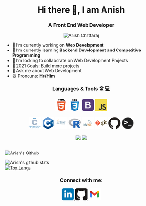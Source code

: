 <h1 align="center"> Hi there 👋, I am Anish </h1>
<h3 align="center"> A Front End Web Developer </h3>
<p align="center"> <img src="https://komarev.com/ghpvc/?username=anish2604" alt="Anish Chattaraj" /> </p>
<!-- **anish2604/anish2604** is a ✨ _special_ ✨ repository because its `README.md` (this file) appears on your GitHub profile. -->

- 🔭 I’m currently working on **Web Development**
- 🌱 I’m currently learning **Backend Development and Competitive Programming**
- 👯 I’m looking to collaborate on Web Development Projects
- 🥅 2021 Goals: Build more projects
- 💬 Ask me about Web Development
- 😄 Pronouns: **He/Him**


<h3 align="center"> Languages & Tools 🛠 💻</h3>
<div align="center">
  <code><img height="40" src="https://raw.githubusercontent.com/github/explore/80688e429a7d4ef2fca1e82350fe8e3517d3494d/topics/html/html.png"></code>
  <code><img height="40" src="https://raw.githubusercontent.com/github/explore/80688e429a7d4ef2fca1e82350fe8e3517d3494d/topics/css/css.png"></code>
  <code><img height="40" src="https://raw.githubusercontent.com/github/explore/80688e429a7d4ef2fca1e82350fe8e3517d3494d/topics/bootstrap/bootstrap.png"></code>
  <code><img height="40" src="https://raw.githubusercontent.com/github/explore/80688e429a7d4ef2fca1e82350fe8e3517d3494d/topics/javascript/javascript.png"></code>
  <br><br>
  <code><img height="40" src="https://raw.githubusercontent.com/github/explore/80688e429a7d4ef2fca1e82350fe8e3517d3494d/topics/c/c.png"></code>
  <code><img height="40" src="https://raw.githubusercontent.com/github/explore/80688e429a7d4ef2fca1e82350fe8e3517d3494d/topics/cpp/cpp.png"></code>
  <code><img height="40" src="https://raw.githubusercontent.com/github/explore/80688e429a7d4ef2fca1e82350fe8e3517d3494d/topics/java/java.png"></code>
  <code><img height="40" src="https://raw.githubusercontent.com/github/explore/80688e429a7d4ef2fca1e82350fe8e3517d3494d/topics/r/r.png"></code>
  <code><img height="40" src="https://raw.githubusercontent.com/github/explore/80688e429a7d4ef2fca1e82350fe8e3517d3494d/topics/mysql/mysql.png"></code>
  <code><img height="40" src="https://raw.githubusercontent.com/github/explore/80688e429a7d4ef2fca1e82350fe8e3517d3494d/topics/git/git.png"></code>
  <code><img height="40" src="https://raw.githubusercontent.com/github/explore/80688e429a7d4ef2fca1e82350fe8e3517d3494d/topics/github-api/github-api.png"></code>
  <code><img height="40" src="https://raw.githubusercontent.com/github/explore/80688e429a7d4ef2fca1e82350fe8e3517d3494d/topics/terminal/terminal.png"></code>
  <br><br>
  <code><img height="40" src="https://upload.wikimedia.org/wikipedia/commons/thumb/9/9a/Visual_Studio_Code_1.35_icon.svg/1024px-Visual_Studio_Code_1.35_icon.svg.png"></code>
  <code><img height="40" src="https://upload.wikimedia.org/wikipedia/commons/thumb/9/98/Apache_NetBeans_Logo.svg/640px-Apache_NetBeans_Logo.svg.png"></code>
  <br><br>
</div>


![Anish's Github](https://github-readme-streak-stats.herokuapp.com/?user=anish2604&theme=radical)

![Anish's github stats](https://github-readme-stats.vercel.app/api?username=anish2604&show_icons=true&hide_border=true&theme=dark)
<br>
[![Top Langs](https://github-readme-stats.vercel.app/api/top-langs/?username=anish2604&layout=compact&theme=dark)](https://github.com/anuraghazra/github-readme-stats)
<br>

<h3 align="center"> Connect with me:</h3>
<div align="center">
  <a href="https://www.linkedin.com/in/anish-chattaraj-103855189/" target="_blank">
    <img src="https://github.com/edent/SuperTinyIcons/blob/master/images/svg/linkedin.svg" target="_blank" alt="Anish | LinkedIn" width="40px" >
  </a>
    <a href="https://github.com/anish2604" target="_blank">
    <img src="https://github.com/edent/SuperTinyIcons/blob/master/images/svg/github.svg" target="_blank" alt="Anish| Gmail" width="40px" >
  </a>
  <a href="mailto:anish.chattaraj2019@vitstudent.ac.in" target="_blank">
    <img src="https://github.com/edent/SuperTinyIcons/blob/master/images/svg/gmail.svg" target="_blank" alt="Anish| Gmail" width="40px" >
  </a>
 <br/>
</div>
